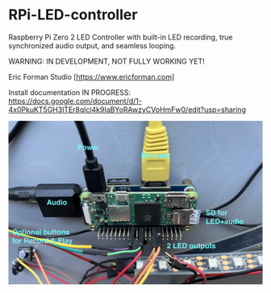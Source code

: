 # RPi-LED-controller
Raspberry Pi Zero 2 LED Controller with built-in LED recording, true synchronized audio output, and seamless looping.

WARNING: IN DEVELOPMENT, NOT FULLY WORKING YET!

Eric Forman Studio [https://www.ericforman.com]

Install documentation IN PROGRESS: https://docs.google.com/document/d/1-4x0PkuKT5GH3lTEr8qlcl4k9IaBYoRAwzyCVoHmFw0/edit?usp=sharing

![Board with Ethernet+USB Hat](board-with-hat.JPG)
